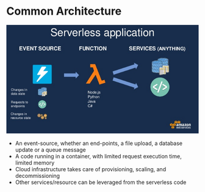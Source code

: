 # Common Architecture

[![](/media/serverless-architecture.jpg)](https://www.slideshare.net/AmazonWebServices/application-lifecycle-management-in-a-serverless-world-73808231)

* An event-source, whether an end-points, a file upload, a database update or a queue message
* A code running in a container, with limited request execution time, limited memory
* Cloud infrastructure takes care of provisioning, scaling, and decommissioning
* Other services/resource can be leveraged from the serverless code



